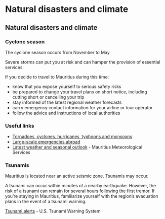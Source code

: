 # Natural disasters and climate

## Natural disasters and climate

### Cyclone season

The cyclone season occurs from November to May.

Severe storms can put you at risk and can hamper the provision of essential services.

If you decide to travel to Mauritius during this time:

* know that you expose yourself to serious safety risks
* be prepared to change your travel plans on short notice, including cutting short or cancelling your trip
* stay informed of the latest regional weather forecasts
* carry emergency contact information for your airline or tour operator
* follow the advice and instructions of local authorities

### Useful links

* [Tornadoes, cyclones, hurricanes, typhoons and monsoons](https://travel.gc.ca/travelling/health-safety/hurricanes-typhoons-cyclones-monsoons)
* [Large-scale emergencies abroad](https://travel.gc.ca/assistance/emergency-info/large-scale-emergencies-abroad)
* [Latest weather and seasonal outlook](http://metservice.intnet.mu/) - Mauritius Meteorological Services

### Tsunamis

Mauritius is located near an active seismic zone. Tsunamis may occur.

A tsunami can occur within minutes of a nearby earthquake. However, the risk of a tsunami can remain for several hours following the first tremor. If you’re staying in Mauritius, familiarize yourself with the region’s evacuation plans in the event of a tsunami warning.

[Tsunami alerts](https://www.tsunami.gov/) - U.S. Tsunami Warning System